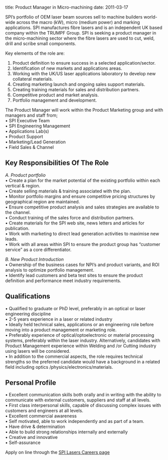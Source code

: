 title: Product Manager in Micro-machining
date: 2011-03-17 

<!--break-->
SPI’s portfolio of OEM laser beam sources sell to machine builders world-wide across the macro (kW), micro (medium power) and marking applications. SPI manufactures fibre lasers and is an independent UK based company within the TRUMPF Group.  SPI is seeking a product manager in the micro-machining sector where the fibre lasers are used to cut, weld, drill and scribe small components.   

Key elements of the role are:   
1. Product definition to ensure success in a selected application/sector.   
2. Identification of new markets and applications areas.  
3. Working with the UK/US laser applications laboratory to develop new collateral materials.  
4. Creating marketing launch and ongoing sales support materials.    
5. Creating training materials for sales and distribution partners.  
6. Competitive product and market analysis.   
7. Portfolio management and development.  
  
The Product Manager will work within the Product Marketing group and with managers and staff from;   
• SPI Executive Team   
• SPI Engineering Management   
• Applications Lab(s)  
• Product Support  
• Marketing/Lead Generation  
• Field Sales & Channel   

## Key Responsibilities Of The Role

  
*A. Product portfolio*  
• Create a plan for the market potential of the existing portfolio within each vertical & region.  
• Create selling materials & training associated with the plan.   
• Monitor portfolio margins and ensure competitive pricing structures by geographical region are maintained.  
• Ensure competitive product analysis and sales strategies are available to the channel.  
• Conduct training of the sales force and distribution partners.   
• Create materials for the SPI web site, news letters and articles for publication.  
• Work with marketing to direct lead generation activities to maximise new leads.  
• Work with all areas within SPI to ensure the product group has “customer service” as a core differentiator.  
  
*B. New Product Introduction*  
• Ownership of the business cases for NPI’s and product variants, and ROI analysis to optimize portfolio management.  
• Identify lead customers and beta test sites to ensure the product definition and performance meet industry requirements.  
  
## Qualifications

  
• Qualified to graduate or PhD level, preferably in an optical or laser engineering discipline  
• 2-5 years experience in a laser or related industry  
• Ideally held technical sales, applications or an engineering role before moving into a product management or marketing role.   
• Preferably experience of optical/optoelectronic or material processing systems, preferably within the laser industry. Alternatively, candidates with Product Management experience within Welding and /or Cutting industry using lasers will be considered.  
• In addition to the commercial aspects, the role requires technical strengths so the preferred candidate would have a background in a related field including optics /physics/electronics/materials.   
  
## Personal Profile

• Excellent communication skills both orally and in writing with the ability to communicate with external customers, suppliers and staff at all levels.  
• First class interpersonal skills, capable of discussing complex issues with customers and engineers at all levels.  
• Excellent commercial awareness  
• Self motivated, able to work independently and as part of a team.  
• Have drive & determination  
• Able to build strong relationships internally and externally  
• Creative and innovative  
• Self-assurance  
  
Apply on line through the [SPI Lasers Careers page](http://www.spilasers.com/About_SPI/Careers/Jobs.aspx)
